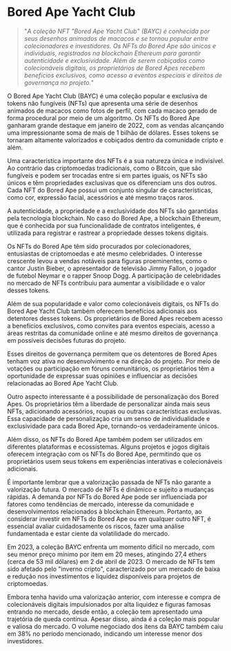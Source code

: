 # Bored Ape Yacht Club

>"*A coleção NFT "Bored Ape Yacht Club" (BAYC) é conhecida por seus desenhos animados de macacos e se tornou popular entre colecionadores e investidores. Os NFTs do Bored Ape são únicos e individuais, registrados na blockchain Ethereum para garantir autenticidade e exclusividade. Além de serem cobiçados como colecionáveis digitais, os proprietários de Bored Apes recebem benefícios exclusivos, como acesso a eventos especiais e direitos de governança no projeto.*"

O Bored Ape Yacht Club (BAYC) é uma coleção popular e exclusiva de tokens não fungíveis (NFTs) que apresenta uma série de desenhos animados de macacos como fotos de perfil, com cada macaco gerado de forma procedural por meio de um algoritmo. Os NFTs do Bored Ape ganharam grande destaque em janeiro de 2022, com as vendas alcançando uma impressionante soma de mais de 1 bilhão de dólares. Esses tokens se tornaram altamente valorizados e cobiçados dentro da comunidade cripto e além.

Uma característica importante dos NFTs é a sua natureza única e indivisível. Ao contrário das criptomoedas tradicionais, como o Bitcoin, que são fungíveis e podem ser trocadas entre si em partes iguais, os NFTs são únicos e têm propriedades exclusivas que os diferenciam uns dos outros. Cada NFT do Bored Ape possui um conjunto singular de características, como cor, expressão facial, acessórios e até mesmo traços raros.

A autenticidade, a propriedade e a exclusividade dos NFTs são garantidas pela tecnologia blockchain. No caso do Bored Ape, a blockchain Ethereum, que é conhecida por sua funcionalidade de contratos inteligentes, é utilizada para registrar e rastrear a propriedade desses tokens digitais.

Os NFTs do Bored Ape têm sido procurados por colecionadores, entusiastas de criptomoedas e até mesmo celebridades. O interesse crescente levou a vendas notáveis para figuras proeminentes, como o cantor Justin Bieber, o apresentador de televisão Jimmy Fallon, o jogador de futebol Neymar e o rapper Snoop Dogg. A participação de celebridades no mercado de NFTs contribuiu para aumentar a visibilidade e o valor desses tokens.

Além de sua popularidade e valor como colecionáveis digitais, os NFTs do Bored Ape Yacht Club também oferecem benefícios adicionais aos detentores desses tokens. Os proprietários de Bored Apes recebem acesso a benefícios exclusivos, como convites para eventos especiais, acesso a áreas restritas da comunidade online e até mesmo direitos de governança em possíveis decisões futuras do projeto.

Esses direitos de governança permitem que os detentores de Bored Apes tenham voz ativa no desenvolvimento e na direção do projeto. Por meio de votações ou participação em fóruns comunitários, os proprietários têm a oportunidade de expressar suas opiniões e influenciar as decisões relacionadas ao Bored Ape Yacht Club.

Outro aspecto interessante é a possibilidade de personalização dos Bored Apes. Os proprietários têm a liberdade de personalizar ainda mais seus NFTs, adicionando acessórios, roupas ou outras características exclusivas. Essa capacidade de personalização cria um senso de individualidade e exclusividade para cada Bored Ape, tornando-os verdadeiramente únicos.

Além disso, os NFTs do Bored Ape também podem ser utilizados em diferentes plataformas e ecossistemas. Alguns projetos e jogos digitais oferecem integração com os NFTs do Bored Ape, permitindo que os proprietários usem seus tokens em experiências interativas e colecionáveis adicionais.

É importante lembrar que a valorização passada de NFTs não garante a valorização futura. O mercado de NFTs é dinâmico e sujeito a mudanças rápidas. A demanda por NFTs do Bored Ape pode ser influenciada por fatores como tendências de mercado, interesse da comunidade e desenvolvimentos relacionados à blockchain Ethereum. Portanto, ao considerar investir em NFTs do Bored Ape ou em qualquer outro NFT, é essencial avaliar cuidadosamente os riscos, fazer uma análise fundamentada e estar ciente da volatilidade do mercado.

Em 2023, a coleção BAYC enfrenta um momento difícil no mercado, com seu menor preço mínimo por item em 20 meses, atingindo 27,4 ethers (cerca de 53 mil dólares) em 2 de abril de 2023. O mercado de NFTs tem sido afetado pelo "inverno cripto", caracterizado por um mercado de baixa e redução nos investimentos e liquidez disponíveis para projetos de criptomoedas. 

Embora tenha havido uma valorização anterior, com interesse e compra de colecionáveis digitais impulsionados por alta liquidez e figuras famosas entrando no mercado, desde então, a coleção tem apresentado uma trajetória de queda contínua. Apesar disso, ainda é a coleção mais popular e valiosa do mercado. O volume negociado dos itens da BAYC também caiu em 38% no período mencionado, indicando um interesse menor dos investidores.